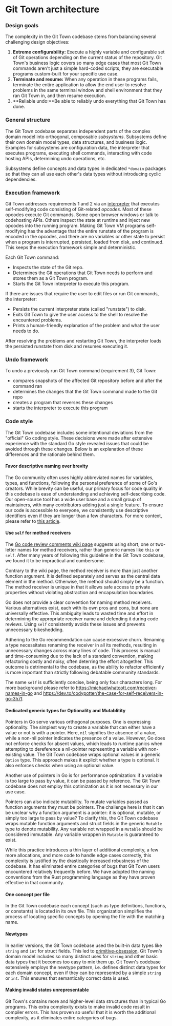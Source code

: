 # Git Town architecture

### Design goals

The complexity in the Git Town codebase stems from balancing several challenging
design objectives:

1. **Extreme configurability:** Execute a highly variable and configurable set
   of Git operations depending on the current status of the repository. Git
   Town's business logic covers so many edge cases that most Git Town commands
   aren't just a simple hard-coded scripts, they are executable programs
   custom-built for your specific use case.
2. **Terminate and resume:** When any operation in these programs fails,
   terminate the entire application to allow the end user to resolve problems in
   the same terminal window and shell environment that they ran Git Town in, and
   then resume execution.
3. **Reliable undo:**Be able to reliably undo everything that Git Town has done.

### General structure

The Git Town codebase separates independent parts of the complex domain model
into orthogonal, composable _subsystems_. Subsystems define their own domain
model types, data structures, and business logic. Examples for subsystems are
configuration data, the interpreter that executes programs, executing shell
commands, interacting with code hosting APIs, determining undo operations, etc.

Subsystems define concepts and data types in dedicated `*domain` packages so
that they can all use each other's data types without introducing cyclic
dependencies.

### Execution framework

Git Town addresses requirements 1 and 2 via an
[interpreter](https://en.wikipedia.org/wiki/Interpreter_(computing)) that
executes self-modifying code consisting of Git-related _opcodes_. Most of these
opcodes execute Git commands. Some open browser windows or talk to codehosting
APIs. Others inspect the state at runtime and inject new opcodes into the
running program. Making Git Town VM programs self-modifying has the advantage
that the entire runstate of the program is encoded in the opcodes, and there are
no variables or other state to persist when a program is interrupted, persisted,
loaded from disk, and continued. This keeps the execution framework simple and
deterministic.

Each Git Town command:

- Inspects the state of the Git repo.
- Determines the Git operations that Git Town needs to perform and stores them
  as a Git Town program.
- Starts the Git Town interpreter to execute this program.

If there are issues that require the user to edit files or run Git commands, the
interpreter:

- Persists the current interpreter state (called "runstate") to disk.
- Exits Git Town to give the user access to the shell to resolve the encountered
  problems.
- Prints a human-friendly explanation of the problem and what the user needs to
  do.

After resolving the problems and restarting Git Town, the interpreter loads the
persisted runstate from disk and resumes executing it.

### Undo framework

To undo a previously run Git Town command (requirement 3), Git Town:

- compares snapshots of the affected Git repository before and after the command
  ran
- determines the changes that the Git Town command made to the Git repo
- creates a program that reverses these changes
- starts the interpreter to execute this program

### Code style

The Git Town codebase includes some intentional deviations from the "official"
Go coding style. These decisions were made after extensive experience with the
standard Go style revealed issues that could be avoided through these changes.
Below is an explanation of these differences and the rationale behind them.

#### Favor descriptive naming over brevity

The Go community often uses highly abbreviated names for variables, types, and
functions, following the personal preference of some of Go's creators. While
brevity can be useful, our primary focus for code quality in this codebase is
ease of understanding and achieving self-describing code. Our open-source tool
has a wide user base and a small group of maintainers, with many contributors
adding just a single feature. To ensure our code is accessible to everyone, we
consistently use descriptive identifiers even if they are longer than a few
characters. For more context, please refer to
[this article](https://michaelwhatcott.com/familiarity-admits-brevity).

#### Use `self` for method receivers

The
[Go code review comments wiki page](https://go.dev/wiki/CodeReviewComments#receiver-names)
suggests using short, one or two-letter names for method receivers, rather than
generic names like `this` or `self`. After many years of following this
guideline in the Git Town codebase, we found it to be impractical and
cumbersome.

Contrary to the wiki page, the method receiver is more than just another
function argument. It is defined separately and serves as the central data
element in the method. Otherwise, the method should simply be a function. The
method receiver is unique in that it allows safe access to private properties
without violating abstraction and encapsulation boundaries.

Go does not provide a clear convention for naming method receivers. Various
alternatives exist, each with its own pros and cons, but none are universally
effective. This ambiguity leads to wasted time and effort in determining the
appropriate receiver name and defending it during code reviews. Using `self`
consistently avoids these issues and prevents unnecessary bikeshedding.

Adhering to the Go recommendation can cause excessive churn. Renaming a type
necessitates renaming the receiver in all its methods, resulting in unnecessary
changes across many lines of code. This process is manual and time-consuming due
to the lack of a standard convention, making refactoring costly and noisy, often
deterring the effort altogether. This outcome is detrimental to the codebase, as
the ability to refactor efficiently is more important than strictly following
debatable community standards.

The name `self` is sufficiently concise, being only four characters long. For
more background please refer to https://michaelwhatcott.com/receiver-names-in-go
and https://dev.to/codypotter/the-case-for-self-receivers-in-go-3h7f.

#### Dedicated generic types for Optionality and Mutablitity

Pointers in Go serve various orthogonal purposes. One is expressing optionality.
The simplest way to create a variable that can either have a value or not is
with a pointer. Here, `nil` signifies the absence of a value, while a non-nil
pointer indicates the presence of a value. However, Go does not enforce checks
for absent values, which leads to runtime panics when attempting to dereference
a nil-pointer representing a variable with non-existing value. The Git Town
codebase wraps optional values in a generic `Option` type. This approach makes
it explicit whether a type is optional. It also enforces checks when using an
optional value.

Another use of pointers in Go is for performance optimization: if a variable is
too large to pass by value, it can be passed by reference. The Git Town codebase
does not employ this optimization as it is not necessary in our use case.

Pointers can also indicate mutability. To mutate variables passed as function
arguments they must be pointers. The challenge here is that it can be unclear
why a function argument is a pointer: it is optional, mutable, or simply too
large to pass by value? To clarify this, the Git Town codebase wraps mutable
function arguments and struct fields in the generic `Mutable` type to denote
mutability. Any variable not wrapped in a `Mutable` should be considered
immutable. Any variable wrappen in `Mutable` is guaranteed to exist.

While this practice introduces a thin layer of additional complexity, a few more
allocations, and more code to handle edge cases correctly, this complexity is
justified by the drastically increased robustness of the codebase. It has
eliminated entire categories of bugs that Git Town users encountered relatively
frequently before. We have adopted the naming conventions from the Rust
programming language as they have proven effective in that community.

#### One concept per file

In the Git Town codebase each concept (such as type definitions, functions, or
constants) is located in its own file. This organization simplifies the process
of locating specific concepts by opening the file with the matching name.

#### Newtypes

In earlier versions, the Git Town codebase used the built-in data types like
`string` and `int` for struct fields. This led to
[primitive-obsession](https://refactoring.guru/smells/primitive-obsession). Git
Town's domain model includes so many distinct uses for `string` and other basic
data types that it becomes too easy to mix them up. Git Town's codebase
extensively employs the newtype pattern, i.e. defines distinct data types for
each domain concept, even if they can be represented by a simple `string` or
`int`. This ensures that semantically correct data is used.

#### Making invalid states unrepresentable

Git Town's contains more and higher-level data structures than in typical Go
programs. This extra complexity exists to make invalid code result in compiler
errors. This has proven so useful that it is worth the additional complexity, as
it eliminates entire categories of bugs.

